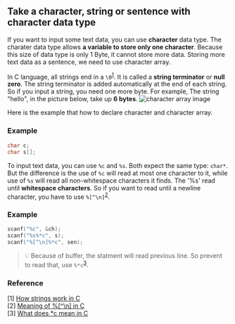 ## Take a **character**, **string** or **sentence** with **character data type**

If you want to input some text data, you can use **character** data type. The charater data type allows **a variable to store only one character**. Because this size of data type is only 1 Byte, it cannot store more data. Storing more text data as a sentence, we need to use character array.

In C language, all strings end in a `\0`<sup>[1](#footnote_1)</sup>. It is called a **string terminator** or **null zero**. The string terminator is added automatically at the end of each string. So if you input a string, you need one more byte. For example, The string "hello", in the picture below, take up **6 bytes**.
![character array image](https://i.imgur.com/b6gLNhL.png)

Here is the example that how to declare character and character array.
### Example
```C
char c;
char s[];
```

To input text data, you can use `%c` and `%s`. Both expect the same type: `char*`. But the difference is the use of `%c` will read at most one character to it, while use of `%s` will read all non-whitespace characters it finds. The '%s' read until **whitespace characters**. So if you want to read until a newline character, you have to use `%[^\n]`<sup>[2](#footnote_2)</sup>.
### Example
```C
scanf("%c", &ch);
scanf("%s%*c", s);
scanf("%[^\n]%*c", sen);
```
> 💡 Because of buffer, the statment will read previous line. So prevent to read that, use `%*c`<sup>[3](#footnote_3)</sup>.

### Reference
<a name="footnote_1">[1]</a> [How strings work in C](https://www.freecodecamp.org/news/c-string-how-to-declare-strings-in-the-c-programming-language/#:~:text=The%20string%20terminator%20is%20represented%20like%20this%3A%20%27%5C0%27)<br />
<a name="footnote_2">[2]</a> [Meaning of %[^\n] in C](https://qr.ae/prMHcD)<br />
<a name="footnote_3">[3]</a> [What does *c mean in C](https://www.quora.com/What-does-*c-mean-in-C-C++-programming#:~:text=When%20passed%20as%20part%20of%20a%20%60scanf%60%20format%20string%2C%20%E2%80%9C%25*c%E2%80%9D%20means%20%E2%80%9Cread%20and%20ignore%20a%20character%E2%80%9D.)